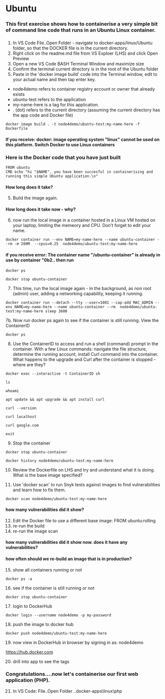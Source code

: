# Ubuntu

### This first exercise shows how to containerise a very simple bit of command line code that runs in an Ubuntu Linux container.
### 

1. In VS Code File..Open Folder - navigate to docker-apps/linux/Ubuntu folder, so that the DOCKER file is in the current directory.
2. Right click on the readme.md file from VS Exploer (LHS) and click Open Preview
3. Open a new VS Code BASH Terminal Window and maximize size 
4. Confirm the terminal current directory is in the root of the Ubuntu folder
5. Paste in the 'docker image build' code into the Terminal window, edit to your actual name and then tap enter key.

- node4demo refers to container registry account or owner that already exists
- ubuntu-test refers to the application 
- my-name-here is a tag for this application. 
- . (dot) refers to the current directory (assuming the current directory has the app code and Docker file)

```
docker image build . -t node4demo/ubuntu-test:my-name-here -f Dockerfile
```

#### If you receive: docker: image operating system "linux" cannot be used on this platform. Switch Docker to use Linux containers

### Here is the Docker code that you have just built

```
FROM ubuntu
CMD echo "hi "$NAME", you have been succesful in containerising and running this simple Ubuntu application.\n" 
```

#### How long does it take?

5. Build the image again. 

#### How long does it take now - why?

6. now run the local image in a container hosted in a Linux VM hosted on your laptop, limiting the memeory and CPU. Don't forget to edit your name.

```
docker container run --env NAME=my-name-here --name ubuntu-container --rm -m 200M  --cpus=0.25  node4demo/ubuntu-test:my-name-here
```

#### if you receive error: The container name "/ubuntu-container" is already in use by container "0b2.. then run 

```
docker ps 

docker stop ubuntu-container
```

7. This time, run the local image again - in the background, as non root (admin) user, adding a networking capability, keeping it running. 

```
docker container run --detach --tty --user=1001 --cap-add MAC_ADMIN --env NAME=my-name-here --name ubuntu-container --rm  node4demo/ubuntu-test:my-name-here sleep 3600
```

7b. Now run docker ps again to see if the container is still running. View the ContainerID

```
docker ps
```

8. Use the ContainerID to access and run a shell (command) prompt in the container. With a few Linux commands: navigate the file structure, determine the running account, install Curl command into the container. What happens to the upgrade and Curl after the container is stopped - where are they?

```
docker exec --interactive -t ContainerID sh

ls

whoami

apt update && apt upgrade && apt install curl

curl --version

curl localhost

curl google.com

exit
```

9. Stop the container

```
docker stop ubuntu-container

docker history node4demo/ubuntu-test:my-name-here
```
10. Review the Dockerfile on LHS and try and understand what it is doing. What is the base image specified?

11. Use 'docker scan' to run Snyk tests against images to find vulnerabilities and learn how to fix them.

```
docker scan node4demo/ubuntu-test:my-name-here
```
#### how many vulnerabilities did it show?

12. Edit the Docker file to use a different base image: FROM ubuntu:rolling 
13. re-run the build
14. re-run the image scan 

#### how many vulnerabilities did it show now. does it have any vulnerabilities?

#### how often should we re-build an image that is in production?

15. show all containers running or not

```
docker ps -a
```

16. see if the container is still running or not

```
docker stop ubuntu-container
```

17. login to DockerHub

```
docker login --username node4demo -p my-password
```

18. push the image to docker hub

```
docker push node4demo/ubuntu-test:my-name-here
```

19. now view in DockerHub in browser by signing in as: node4demo 

https://hub.docker.com


20. drill into app to see the tags

### Congratulations....now let's containerise our first web application (PHP).

21. In VS Code: File..Open Folder ..docker-apps\linux\php
